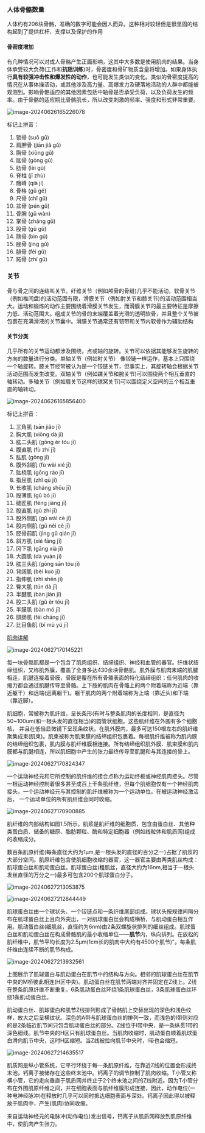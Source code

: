 

### 人体骨骼数量

人体约有206块骨骼，准确的数字可能会因人而异。这种相对较轻但是很坚固的结构起到了提供杠杆、支撑以及保护的作用

#### 骨密度增加

有几种情况可以对成人骨骼产生正面影响，这其中大多数是使用肌肉的结果。当身体承受较大负荷(工作和**抗阻训练**)时，骨密度和骨矿物质含量将增加。如果身体执行**具有较强冲击性和爆发性的动作**，也可能发生类似的变化。类似的骨密度提高的情况在从事体操活动，或其他涉及高力量、高爆发力及硬落地活动的人群中都能被观测到。影响骨骼适应的其他因素包括中轴骨是否承受负荷，以及负荷发生的频率。由于骨骼的适应期比骨骼肌长，所以改变刺激的频率、强度和形式非常重要。

![image-20240626165226078](https://s2.loli.net/2024/06/26/mWNFqDHr3sEvRIZ.png)

标记上拼音：

1. 锁骨 (suǒ gǔ)
2. 肩胛骨 (jiān jiǎ gǔ)
3. 胸骨 (xiōng gǔ)
4. 肱骨 (gōng gǔ)
5. 肋骨 (lèi gǔ)
6. 脊柱 (jǐ zhù)
7. 髂嵴 (qià jí)
8. 骨格 (gǔ gé)
9. 尺骨 (chǐ gǔ)
10. 盆骨 (pén gǔ)
11. 骨腕 (gǔ wàn)
12. 掌骨 (zhǎng gǔ)
13. 股骨 (gǔ gǔ)
14. 髌骨 (bìn gǔ)
15. 胫骨 (jìng gǔ)
16. 腓骨 (féi gǔ)
17. 跖骨 (zhí gǔ)



### 关节

骨与骨之间的连结叫关节。纤维关节（例如颅骨的骨缝)几乎不能活动，软骨关节（例如椎间盘)的活动范固有限，滑膜关节（例如肘关节和膝关节)的活动范围相当大。运动和锻炼的动作主要围绕着滑膜关节发生，而滑膜关节的最主要特征是摩擦力低、活动范围大。组成关节的骨的末端覆盖着光滑的透明软骨，并且整个关节被包裹在充满滑液的关节囊中。滑膜关节通常还有韧带和关节内软骨作为辅助结构

#### 关节分类

几乎所有的关节运动都涉及围绕，点或轴的旋转。关节可以依据其能够发生旋转的方向的数量进行分类。单轴关节（例如时关节） 像铰链一样运作，基本上只围绕一个轴旋转。膝关节经常被认为是一个铰链关节，但事实上，其旋转轴会根据关节活动范围而发生改变。双轴关节（例如踝关节和腕关节)可以围绕两个相互垂直的轴转动。多轴关节（例如肩关节这样的球窝关节)可以围绕定义空间的三个相互垂直的轴转动。

![image-20240626165856400](https://s2.loli.net/2024/06/26/rcR98tdOwbGBZSy.png)

标记上拼音：

1. 三角肌 (sān jiǎo jī)
2. 胸大肌 (xiōng dà jī)
3. 肱二头肌 (gōng èr tóu jī)
4. 腹直肌 (fù zhí jī)
5. 肱肌 (gōng jī)
6. 腹外斜肌 (fù wài xié jī)
7. 肱桡肌 (gōng ráo jī)
8. 指屈肌 (zhǐ qū jī)
9. 长收肌 (cháng shōu jī)
10. 股薄肌 (gǔ bó jī)
11. 缝匠肌 (féng jiàng jī)
12. 股直肌 (gǔ zhí jī)
13. 股外侧肌 (gǔ wài cè jī)
14. 股内侧肌 (gǔ nèi cè jī)
15. 胫骨前肌 (jìng gǔ qián jī)
16. 斜方肌 (xié fāng jī)
17. 冈下肌 (gāng xià jī)
18. 大圆肌 (dà yuán jī)
19. 肱三头肌 (gōng sān tóu jī)
20. 背阔肌 (bèi kuò jī)
21. 指伸肌 (zhǐ shēn jī)
22. 臀大肌 (tún dà jī)
23. 半腱肌 (bàn jiàn jī)
24. 股二头肌 (gǔ èr tóu jī)
25. 半膜肌 (bàn mó jī)
26. 腓肠肌 (féi cháng jī)
27. 比目鱼肌 (bǐ mù yú jī)



[肌肉讲解](https://www.bilibili.com/video/BV1xh411a7Na/?vd_source=0272774805dddc9ee41ebe512212b900)



![image-20240627170145221](https://s2.loli.net/2024/06/27/p4E51nqNBO2rHVK.png)

每一块骨骼肌都是一个包含了肌肉组织、结缔组织、神经和血管的器官。纤维状结缔组织，又称肌外膜，覆盖了全身多达430余块骨骼肌。肌外膜与肌肉末端的肌腱相连，肌腱连接着骨膜，骨膜是覆在所有骨骼表面的特化结缔组织；任何肌肉的收缩力都会通过肌腱传导至骨骼。上下肢的肌肉在骨骼上的两个附着端称为近端（靠近躯干）和远端(远离躯干)。躯干肌肉的两个附着端称为上端（靠近头)和下端（靠近脚）。

肌细胞，常被称为肌纤维，呈长条形(有时与整条肌肉的长度相同，是直径为50~100um(和一根头发的直径相当)的圆管状细胞。这些肌纤维在外围有多个细胞核， 并且在低倍显微镜下呈现条纹状。在肌外膜内，最多可达150根左右的肌纤维聚集成束(肌束)。肌束被称为肌束膜的结缔组织包裹着。每根肌纤维被称为肌内膜的结缔组织包裹，肌内膜与肌纤维膜相连接。所有结缔组织肌外膜、肌束膜和肌内膜都与肌腱相连，所以肌细胞中产生的张力最终传导至肌腱和与其连接的骨上。

![image-20240627170824347](https://s2.loli.net/2024/06/27/f9WRhkNyjJuZMm1.png)

一个运动神经元和它所控制的肌纤维的接合点称为运动终板或神经肌肉接头。尽管一根运动神经控制着很多甚至成百上干条肌纤维，但每个肌细胞仅有一个神经肌肉接头。一个运动神经元与其控制的肌纤维被称为一个运动单位。在被运动神经激活后， 一个运动单位的所有肌纤维会同时收缩。

![image-20240627170900885](https://s2.loli.net/2024/06/27/cCzGWgTJHs6p9M4.png)

肌纤维的内部结构如图1.5所示。肌浆是肌纤维的细胞质，包含由蛋白丝、其他种类蛋白质、储备的糖原、脂肪颗粒、酶和特定细胞器（例如线粒体和肌质网)组成的收缩成分。

数百条肌原纤维(每条直径大约为1μm,是一根头发的直径的百分之一)占据了肌浆的大部分空间。肌原纤维包含使肌细胞收缩的器官，这一器官主要由两类肌丝构成：肌球蛋白丝和肌动蛋白丝。肌球蛋白丝(粗肌丝，直径大约为16nm,相当于一根头发丝直径的万分之一)最多可包含200个肌球蛋白分子。

![image-20240627213053875](https://s2.loli.net/2024/06/27/czjm4rUA8L1a7iV.png)

![image-20240627212844449](https://s2.loli.net/2024/06/27/hISWlsAGDNXFgaq.png)

肌球蛋白丝由一个球状头、一个铰链点和一条纤维尾部组成。球状头按规律间隔分布在肌球蛋白丝上且向外突出，一对肌球蛋白丝会构成横桥，与肌动蛋白相互作用。肌动蛋白丝(细肌丝，直径约为6nm)由2条双螺旋状排列的细丝组成。肌球蛋白丝和肌动蛋白丝在构成骨骼肌的最小收缩单位——**肌节**内，纵向排列。在放松的肌纤维中，肌节平均长度为2.5μm(1cm长的肌肉中大约有4500个肌节)"。每条肌纤维由连续不断的肌节构成。

![image-20240627213932561](https://s2.loli.net/2024/06/27/wSyAWu15pnExbPz.png)

上图展示了肌球蛋白与肌动蛋白在肌节中的结构与方向。相邻的肌球蛋白丝在肌节中央的M桥彼此相连(H区中央)。肌动蛋白丝在肌节两端对齐并固定在Z线上。Z线在整条肌原纤维不断重复。6条肌动蛋白丝环绕1条肌球蛋白丝，3条肌球蛋白丝环绕1条肌动蛋白丝。

肌动蛋白丝、肌球蛋白和肌节Z线排列形成了骨骼肌上交替出现的深色和浅色纹样，放大之后呈横纹状。深色的A带与肌球蛋白丝的排列一致，而浅色的I带则对应的是2条临近肌节间只包含肌动蛋白丝的部分。Z线位于I带中央，是一条纵贯1带的深色细线。肌节中央的H区只有肌球蛋白丝。当肌肉收缩时，肌动蛋白顺着肌球蛋白滑向肌节中央，这时H区缩短。当Z线被拉向肌节中央时，I带也会缩短。

![image-20240627214635517](https://s2.loli.net/2024/06/27/PHQJWM4wvpg7BUq.png)



肌质网是纵小管系统，它平行环绕于每一条肌原纤维，在靠近Z线的位置会形成终末池。钙离子被储存在这些终末池中。钙离子的调节控制了肌肉收缩。T小管又称横小管，它的走向垂直于肌质网并终止于2个终末池之间的Z线附近。因为T小管分布在外围肌原纤维之间，并在细胞表面与肌纤维膜形成连接，因此，动作电位(一种电神经脉冲)在释放时几乎可以同时抵达细胞表面与深处。钙离子因此得以被释放于肌肉中，产生(肌肉)协同收缩。

来自运动神经元的电脉冲(动作电位)发出信号，钙离子从肌质网释放到肌原纤维中，使肌肉产生张力。
